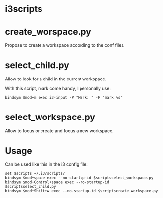 i3scripts
=========

create_worspace.py
==================

Propose to create a workspace according to the conf files.

select_child.py
===============
Allow to look for a child in the current workspace.

With this script, mark come handy, I personally use:

    bindsym $mod+m exec i3-input -P "Mark: " -F "mark %s"

select_workspace.py
===================

Allow to focus or create and focus a new workspace.

Usage
=====

Can be used like this in the i3 config file:


    set $scripts ~/.i3/scripts/
    bindsym $mod+space exec --no-startup-id $scriptsselect_workspace.py
    bindsym $mod+Control+space exec --no-startup-id $scriptsselect_child.py
    bindsym $mod+Shift+w exec --no-startup-id $scriptscreate_workspace.py
